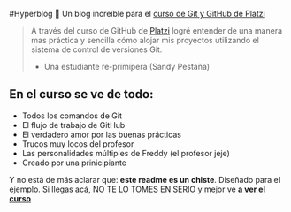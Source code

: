 #Hyperblog 💚
Un blog increíble para el [curso de Git y GitHub de Platzi](http://https://platzi.com/cursos/git-github/?utm_source=google&utm_medium=cpc&utm_campaign=12915366154&utm_adgroup=&utm_content=&gclid=Cj0KCQiAuvOPBhDXARIsAKzLQ8FHLN3Dtr40chNJSzSsJxHorvj6xixB4QniibVHhLMfhFaAprPOhRYaAqVBEALw_wcB&gclsrc=aw.ds "curso de Git y GitHub de Platzi")
> A través del curso de GitHub de [Platzi](http://https://platzi.com/ "Platzi") logré entender de una manera mas práctica y sencilla cómo alojar mis proyectos utilizando el sistema de control de versiones Git.
> - Una estudiante re-primípera (Sandy Pestaña)

## En el curso se ve de todo:
* Todos los comandos de Git
* El flujo de trabajo de GitHub
* El verdadero amor por las buenas prácticas
* Trucos muy locos del profesor
* Las personalidades múltiples de Freddy (el profesor jeje)
* Creado por una prinicipiante 

Y no está de más aclarar que: **este readme es un chiste**. Diseñado para el ejemplo. Si llegas acá,  NO TE LO TOMES EN SERIO y mejor ve [**a ver el curso**](httphttps://platzi.com/cursos/git-github/?utm_source=google&utm_medium=cpc&utm_campaign=12915366154&utm_adgroup=&utm_content=&gclid=Cj0KCQiAuvOPBhDXARIsAKzLQ8FHLN3Dtr40chNJSzSsJxHorvj6xixB4QniibVHhLMfhFaAprPOhRYaAqVBEALw_wcB&gclsrc=aw.ds:// "**a ver el curso**")
